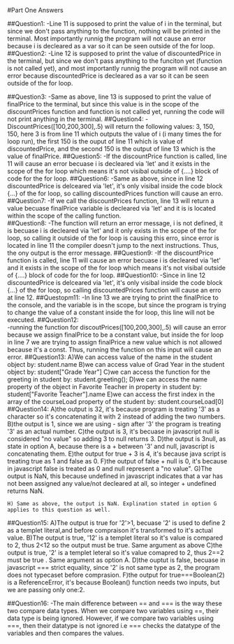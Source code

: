 #Part One Answers 

##Question1:
	-Line 11 is supposed to print the value of i in the terminal, but since we don't pass anything to the function, nothing will be printed in the terminal. Most importantly runnig the program will not cause an error because i is decleared as a var so it can be seen outside of the for loop.
##Question2: 
	-Line 12 is supposed to print the value of discountedPrice in the terminal, but since we don't pass anything to the funciton yet (function is not called yet), and most importantly runnig the program will not cause an error because discountedPrice is decleared as a var so it can be seen outside of the for loop.

##Question3: 
	-Same as above, line 13 is supposed to print the value of finalPrice to the terminal, but since this value is in the scope of the discountPrices function and function is not called yet, running the code will not print anything in the terminal. 
##Question4:
	-DiscountPrices([100,200,300],.5) will return the following values: 3, 150, 150, here 3 is from line 11 which outputs the value of i (i many times the for loop run), the first 150 is the ouput of line 11 which is value of discountedPrice, and the second 150 is the output of line 13 which is the value of finalPrice. 
##Question5:
	-If the discountPrice function is called, line 11 will cause an error becuase i is decleared via 'let' and it exists in the scope of the for loop which means it's not visibal outside of {....} block of code for the for loop. 
##Question6: 
	-Same as above, since in line 12 discountedPrice is delceared via 'let', it's only visibal inside the code block {...} of the for loop, so calling discountedPrices function will cause an erro. 
##Question7:
	-If we call the discountPrices function, line 13 will return a value becuase finalPrice variable is decleared via 'let' and it is is located within the scope of the calling function. 																								
##Question8:
	-The function will return an error message, i is not defined, it is becuase i is decleared via 'let' and it only exists in the scope of the for loop, so calling it outside of the for loop is causing this erro, since error is located in line 11 the compiler doesn't jump to the next instructions. Thus, the ony output is the error message. 
##Question9:
	-If the discountPrice function is called, line 11 will cause an error becuase i is decleared via 'let' and it exists in the scope of the for loop which means it's not visibal outside of {....} block of code for the for loop. 
##Question10: 
	-Since in line 12 discountedPrice is delceared via 'let', it's only visibal inside the code block {...} of the for loop, so calling discountedPrices function will cause an erro at line 12. 
##Questopm11:
	-In line 13 we are trying to print the finalPrice to the console, and the variable is in the scope, but since the program is trying to change the value of a constant inside the for loop, this line will not be executed. 
##Question12: 	
	-running the function for discoutPrices([100,200,300],.5) will cause an error because we assign finalPrice to be a constant value, but inside the for loop in line 7 we are trying to assign finalPrice a new value which is not allowed because it's a const. Thus, running the function on this input will cause an error. 
##Question13: 
	A)We can access value of the name in the student object by:  student.name
	B)we can access value of Grad Year in the student object by: student["Grade Year"] 
	C)we can access the function for the greeting in student by: student.greeting();
	D)we can access the name property of the object in Favorite Teacher in property in student by: student["Favorite Teacher"].name 
	E)we can access the first index in the array of the courseLoad property of the student by: student.courseLoad[0]
##Question14:
	A)the output is 32, it's because program is treating '3' as a character so it's concatenating it with 2 instead of adding the two numbers.
	B)the output is 1, since we are using - sign after '3' the program is treating '3' as an actual number. 
	C)the output is 3, it's becuase in javascript null is considered "no value" so adding 3 to null returns 3. 
	D)the output is 3null, as state in option A, because there is a + between '3' and null, javascript is concatenating them. 
	E)the output for true + 3 is 4, it's because java script is treating true as 1 and false as 0. 
	F)the output of false + null is 0, it's because in javascript false is treated as 0 and null represent a "no value".
	G)The output is NaN, this because undefined in javascript indicates that a var has not been assigned any value/not decleared at all, so integer + undefined returns NaN. 

	H) Same as above, the output is NaN. Explination stated in option G applies to this question as well. 
##Question15:
	A)The output is true for '2'>1, becuase '2' is used to define 2 as a templet literal,and before compraison it's transformed to it's actual value.
	B)The output is true, '12' is a templet literal so it's value is compared to 2, thus 2<12 so the output must be true. Same argument as above
	C)the output is true, '2' is a templet leteral so it's value comapred to 2, thus 2==2 must be true . Same argument as option A.
	D)the ouptut is false, becuase in javascript === strict equality, since '2' is not same type as 2, the program does not typecaset before comprasion.
	F)the output for true===Boolean(2) is a ReferenceError, it's because Boolean() function needs two inputs, but we are passing only one:2. 

##Question16:
	-The main difference between == and === is the way these two compare data types. When we compare two variables using ==, their data type is being ignored. However, if we compare two variables using ===, then their datatype is not ignored i.e === checks the datatype of the variables and then compares the values. 
